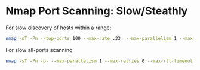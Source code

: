 # Nmap Port Scanning: Slow/Steathly

For slow discovery of hosts within a range:

```sh
nmap -sT -Pn --top-ports 100 --max-rate .33  --max-parallelism 1 --max-retries 0 --max-rtt-timeout 1000ms --max-hostgroup 1 -e eth0:x -oN <output_filename.txt> <subnet>
```

For slow all-ports scanning

```sh
nmap -sT -Pn -p- --max-parallelism 1 --max-retries 0 --max-rtt-timeout 1000ms --max-hostgroup 1 -oN <output_filename.txt> -iL <hostlist>
```